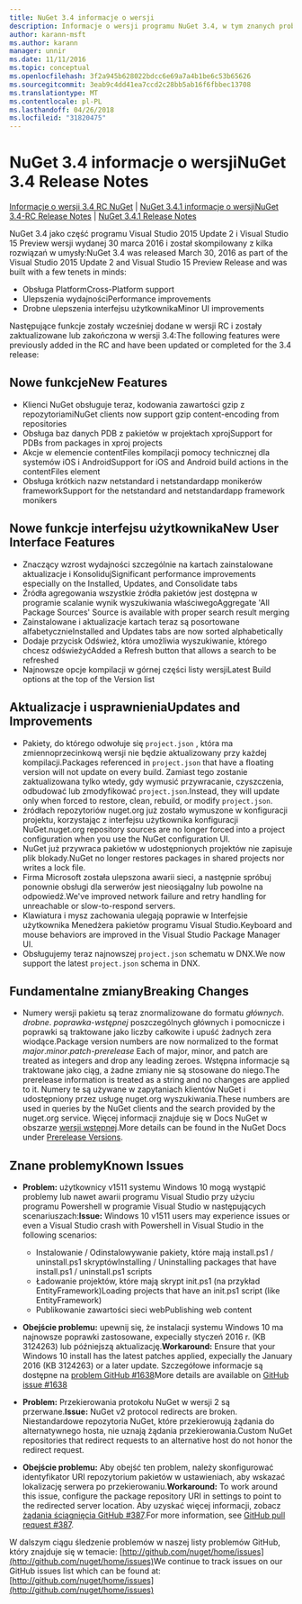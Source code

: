 ```yaml
---
title: NuGet 3.4 informacje o wersji
description: Informacje o wersji programu NuGet 3.4, w tym znanych problemów, poprawki, dodatkowe funkcje i dcr.
author: karann-msft
ms.author: karann
manager: unnir
ms.date: 11/11/2016
ms.topic: conceptual
ms.openlocfilehash: 3f2a945b628022bdcc6e69a7a4b1be6c53b65626
ms.sourcegitcommit: 3eab9c4dd41ea7ccd2c28bb5ab16f6fbbec13708
ms.translationtype: MT
ms.contentlocale: pl-PL
ms.lasthandoff: 04/26/2018
ms.locfileid: "31820475"
---
```

# <a name="nuget-34-release-notes"></a><span data-ttu-id="bf185-103">NuGet 3.4 informacje o wersji</span><span class="sxs-lookup"><span data-stu-id="bf185-103">NuGet 3.4 Release Notes</span></span>

<span data-ttu-id="bf185-104">[Informacje o wersji 3.4 RC NuGet](../release-notes/nuget-3.4-RC.md) | [NuGet 3.4.1 informacje o wersji](../release-notes/nuget-3.4.1.md)</span><span class="sxs-lookup"><span data-stu-id="bf185-104">[NuGet 3.4-RC Release Notes](../release-notes/nuget-3.4-RC.md) | [NuGet 3.4.1 Release Notes](../release-notes/nuget-3.4.1.md)</span></span>

<span data-ttu-id="bf185-105">NuGet 3.4 jako część programu Visual Studio 2015 Update 2 i Visual Studio 15 Preview wersji wydanej 30 marca 2016 i został skompilowany z kilka rozwiązań w umysły:</span><span class="sxs-lookup"><span data-stu-id="bf185-105">NuGet 3.4 was released March 30, 2016 as part of the Visual Studio 2015 Update 2 and Visual Studio 15 Preview Release and was built with a few tenets in minds:</span></span>

* <span data-ttu-id="bf185-106">Obsługa Platform</span><span class="sxs-lookup"><span data-stu-id="bf185-106">Cross-Platform support</span></span>
* <span data-ttu-id="bf185-107">Ulepszenia wydajności</span><span class="sxs-lookup"><span data-stu-id="bf185-107">Performance improvements</span></span>
* <span data-ttu-id="bf185-108">Drobne ulepszenia interfejsu użytkownika</span><span class="sxs-lookup"><span data-stu-id="bf185-108">Minor UI improvements</span></span>

<span data-ttu-id="bf185-109">Następujące funkcje zostały wcześniej dodane w wersji RC i zostały zaktualizowane lub zakończona w wersji 3.4:</span><span class="sxs-lookup"><span data-stu-id="bf185-109">The following features were previously added in the RC and have been updated or completed for the 3.4 release:</span></span>

## <a name="new-features"></a><span data-ttu-id="bf185-110">Nowe funkcje</span><span class="sxs-lookup"><span data-stu-id="bf185-110">New Features</span></span>

* <span data-ttu-id="bf185-111">Klienci NuGet obsługuje teraz, kodowania zawartości gzip z repozytoriami</span><span class="sxs-lookup"><span data-stu-id="bf185-111">NuGet clients now support gzip content-encoding from repositories</span></span>
* <span data-ttu-id="bf185-112">Obsługa baz danych PDB z pakietów w projektach xproj</span><span class="sxs-lookup"><span data-stu-id="bf185-112">Support for PDBs from packages in xproj projects</span></span>
* <span data-ttu-id="bf185-113">Akcje w elemencie contentFiles kompilacji pomocy technicznej dla systemów iOS i Android</span><span class="sxs-lookup"><span data-stu-id="bf185-113">Support for iOS and Android build actions in the contentFiles element</span></span>
* <span data-ttu-id="bf185-114">Obsługa krótkich nazw netstandard i netstandardapp monikerów framework</span><span class="sxs-lookup"><span data-stu-id="bf185-114">Support for the netstandard and netstandardapp framework monikers</span></span>

## <a name="new-user-interface-features"></a><span data-ttu-id="bf185-115">Nowe funkcje interfejsu użytkownika</span><span class="sxs-lookup"><span data-stu-id="bf185-115">New User Interface Features</span></span>

* <span data-ttu-id="bf185-116">Znaczący wzrost wydajności szczególnie na kartach zainstalowane aktualizacje i Konsoliduj</span><span class="sxs-lookup"><span data-stu-id="bf185-116">Significant performance improvements especially on the Installed, Updates, and Consolidate tabs</span></span>
* <span data-ttu-id="bf185-117">Źródła agregowania wszystkie źródła pakietów jest dostępna w programie scalanie wynik wyszukiwania właściwego</span><span class="sxs-lookup"><span data-stu-id="bf185-117">Aggregate 'All Package Sources' Source is available with proper search result merging</span></span>
* <span data-ttu-id="bf185-118">Zainstalowane i aktualizacje kartach teraz są posortowane alfabetycznie</span><span class="sxs-lookup"><span data-stu-id="bf185-118">Installed and Updates tabs are now sorted alphabetically</span></span>
* <span data-ttu-id="bf185-119">Dodaje przycisk Odśwież, która umożliwia wyszukiwanie, którego chcesz odświeżyć</span><span class="sxs-lookup"><span data-stu-id="bf185-119">Added a Refresh button that allows a search to be refreshed</span></span>
* <span data-ttu-id="bf185-120">Najnowsze opcje kompilacji w górnej części listy wersji</span><span class="sxs-lookup"><span data-stu-id="bf185-120">Latest Build options at the top of the Version list</span></span>

## <a name="updates-and-improvements"></a><span data-ttu-id="bf185-121">Aktualizacje i usprawnienia</span><span class="sxs-lookup"><span data-stu-id="bf185-121">Updates and Improvements</span></span>

* <span data-ttu-id="bf185-122">Pakiety, do którego odwołuje się `project.json` , która ma zmiennoprzecinkową wersji nie będzie aktualizowany przy każdej kompilacji.</span><span class="sxs-lookup"><span data-stu-id="bf185-122">Packages referenced in `project.json` that have a floating version will not update on every build.</span></span> <span data-ttu-id="bf185-123">Zamiast tego zostanie zaktualizowana tylko wtedy, gdy wymusić przywracanie, czyszczenia, odbudować lub zmodyfikować `project.json`.</span><span class="sxs-lookup"><span data-stu-id="bf185-123">Instead, they will update only when forced to restore, clean, rebuild, or modify `project.json`.</span></span>
* <span data-ttu-id="bf185-124">źródłach repozytoriów nuget.org już zostało wymuszone w konfiguracji projektu, korzystając z interfejsu użytkownika konfiguracji NuGet.</span><span class="sxs-lookup"><span data-stu-id="bf185-124">nuget.org repository sources are no longer forced into a project configuration when you use the NuGet configuration UI.</span></span>
* <span data-ttu-id="bf185-125">NuGet już przywraca pakietów w udostępnionych projektów nie zapisuje plik blokady.</span><span class="sxs-lookup"><span data-stu-id="bf185-125">NuGet no longer restores packages in shared projects nor writes a lock file.</span></span>
* <span data-ttu-id="bf185-126">Firma Microsoft została ulepszona awarii sieci, a następnie spróbuj ponownie obsługi dla serwerów jest nieosiągalny lub powolne na odpowiedź.</span><span class="sxs-lookup"><span data-stu-id="bf185-126">We've improved network failure and retry handling for unreachable or slow-to-respond servers.</span></span>
* <span data-ttu-id="bf185-127">Klawiatura i mysz zachowania ulegają poprawie w Interfejsie użytkownika Menedżera pakietów programu Visual Studio.</span><span class="sxs-lookup"><span data-stu-id="bf185-127">Keyboard and mouse behaviors are improved in the Visual Studio Package Manager UI.</span></span>
* <span data-ttu-id="bf185-128">Obsługujemy teraz najnowszej `project.json` schematu w DNX.</span><span class="sxs-lookup"><span data-stu-id="bf185-128">We now support the latest `project.json` schema in DNX.</span></span>

## <a name="breaking-changes"></a><span data-ttu-id="bf185-129">Fundamentalne zmiany</span><span class="sxs-lookup"><span data-stu-id="bf185-129">Breaking Changes</span></span>

* <span data-ttu-id="bf185-130">Numery wersji pakietu są teraz znormalizowane do formatu *głównych*. *drobne*. *poprawka*-*wstępnej* poszczególnych głównych i pomocnicze i poprawki są traktowane jako liczby całkowite i upuść żadnych zera wiodące.</span><span class="sxs-lookup"><span data-stu-id="bf185-130">Package version numbers are now normalized to the format *major*.*minor*.*patch*-*prerelease*   Each of major, minor, and patch are treated as integers and drop any leading zeroes.</span></span>  <span data-ttu-id="bf185-131">Wstępna informacje są traktowane jako ciąg, a żadne zmiany nie są stosowane do niego.</span><span class="sxs-lookup"><span data-stu-id="bf185-131">The prerelease information is treated as a string and no changes are applied to it.</span></span> <span data-ttu-id="bf185-132">Numery te są używane w zapytaniach klientów NuGet i udostępniony przez usługę nuget.org wyszukiwania.</span><span class="sxs-lookup"><span data-stu-id="bf185-132">These numbers are used in queries by the NuGet clients and the search provided by the nuget.org service.</span></span>  <span data-ttu-id="bf185-133">Więcej informacji znajduje się w Docs NuGet w obszarze [wersji wstępnej](../create-packages/prerelease-packages.md).</span><span class="sxs-lookup"><span data-stu-id="bf185-133">More details can be found in the NuGet Docs under [Prerelease Versions](../create-packages/prerelease-packages.md).</span></span>

## <a name="known-issues"></a><span data-ttu-id="bf185-134">Znane problemy</span><span class="sxs-lookup"><span data-stu-id="bf185-134">Known Issues</span></span>

* <span data-ttu-id="bf185-135">**Problem:** użytkownicy v1511 systemu Windows 10 mogą wystąpić problemy lub nawet awarii programu Visual Studio przy użyciu programu Powershell w programie Visual Studio w następujących scenariuszach:</span><span class="sxs-lookup"><span data-stu-id="bf185-135">**Issue:** Windows 10 v1511 users may experience issues or even a Visual Studio crash with Powershell in Visual Studio in the following scenarios:</span></span>
    * <span data-ttu-id="bf185-136">Instalowanie / Odinstalowywanie pakiety, które mają install.ps1 / uninstall.ps1 skryptów</span><span class="sxs-lookup"><span data-stu-id="bf185-136">Installing / Uninstalling packages that have install.ps1 / uninstall.ps1 scripts</span></span>
    * <span data-ttu-id="bf185-137">Ładowanie projektów, które mają skrypt init.ps1 (na przykład EntityFramework)</span><span class="sxs-lookup"><span data-stu-id="bf185-137">Loading projects that have an init.ps1 script (like EntityFramework)</span></span>
    * <span data-ttu-id="bf185-138">Publikowanie zawartości sieci web</span><span class="sxs-lookup"><span data-stu-id="bf185-138">Publishing web content</span></span>

* <span data-ttu-id="bf185-139">**Obejście problemu:** upewnij się, że instalacji systemu Windows 10 ma najnowsze poprawki zastosowane, expecially styczeń 2016 r. (KB 3124263) lub późniejszą aktualizację.</span><span class="sxs-lookup"><span data-stu-id="bf185-139">**Workaround:** Ensure that your Windows 10 install has the latest patches applied, expecially the January 2016 (KB 3124263) or a later update.</span></span>  <span data-ttu-id="bf185-140">Szczegółowe informacje są dostępne na [problem GitHub #1638](http://github.com/nuget/home/issues/1638)</span><span class="sxs-lookup"><span data-stu-id="bf185-140">More details are available on [GitHub issue #1638](http://github.com/nuget/home/issues/1638)</span></span>

* <span data-ttu-id="bf185-141">**Problem:** Przekierowania protokołu NuGet w wersji 2 są przerwane.</span><span class="sxs-lookup"><span data-stu-id="bf185-141">**Issue:** NuGet v2 protocol redirects are broken.</span></span>
<span data-ttu-id="bf185-142">Niestandardowe repozytoria NuGet, które przekierowują żądania do alternatywnego hosta, nie uznają żądania przekierowania.</span><span class="sxs-lookup"><span data-stu-id="bf185-142">Custom NuGet repositories that redirect requests to an alternative host do not honor the redirect request.</span></span>
* <span data-ttu-id="bf185-143">**Obejście problemu:** Aby obejść ten problem, należy skonfigurować identyfikator URI repozytorium pakietów w ustawieniach, aby wskazać lokalizację serwera po przekierowaniu.</span><span class="sxs-lookup"><span data-stu-id="bf185-143">**Workaround:**  To work around this issue, configure the package repository URI in settings to point to the redirected server location.</span></span>
<span data-ttu-id="bf185-144">Aby uzyskać więcej informacji, zobacz [żądania ściągnięcia GitHub #387](https://github.com/NuGet/NuGet.Client/pull/387).</span><span class="sxs-lookup"><span data-stu-id="bf185-144">For more information, see [GitHub pull request #387](https://github.com/NuGet/NuGet.Client/pull/387).</span></span>

<span data-ttu-id="bf185-145">W dalszym ciągu śledzenie problemów w naszej listy problemów GitHub, który znajduje się w temacie: [http://github.com/nuget/home/issues](http://github.com/nuget/home/issues)</span><span class="sxs-lookup"><span data-stu-id="bf185-145">We continue to track issues on our GitHub issues list which can be found at: [http://github.com/nuget/home/issues](http://github.com/nuget/home/issues)</span></span>